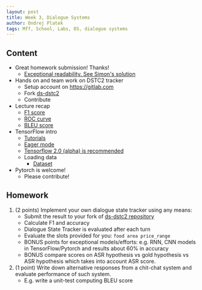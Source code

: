 ```yaml
---
layout: post
title: Week 3, Dialogue Systems
author: Ondrej Platek
tags: Mff, School, Labs, DS, dialogue systems
---
```



## Content

- Great homework submission! Thanks!
    - [Exceptional readability. See Simon's solution](https://gitlab.cl.uni-heidelberg.de/will/dialogove-systemy/blob/master/02/02_answers.md)
- Hands on and team work on DSTC2 tracker
    - Setup account on https://gitlab.com
    - Fork [ds-dstc2](https://gitlab.com/ufal/dsg/ds-dstc2)
    - Contribute
- Lecture recap
    - [F1 score](https://en.wikipedia.org/wiki/F1_score)
    - [ROC curve](https://en.wikipedia.org/wiki/Receiver_operating_characteristic)
    - [BLEU score](https://github.com/tensorflow/nmt/blob/master/nmt/scripts/bleu.py)
- TensorFlow intro
    - [Tutorials](https://www.tensorflow.org/tutorials)
    - [Eager mode](https://www.tensorflow.org/guide/eager)
    - [Tensorflow 2.0 (alpha) is recommended](https://www.tensorflow.org/alpha)
    - Loading data
        - [Dataset](https://www.tensorflow.org/api_docs/python/tf/data/Dataset)
- Pytorch is welcome!
    - Please contribute!




## Homework

1. (2 points) Implement your own dialogue state tracker using any means:
    - Submit the result to your fork of [ds-dstc2 repository](https://gitlab.com/ufal/dsg/ds-dstc2)
    - Calculate F1 and accuracy
    - Dialogue State Tracker is evaluated after each turn
    - Evaluate the slots provided for you: `food area price_range`
    - BONUS points for exceptional models/efforts: e.g. RNN, CNN models in TensorFlow/Pytorch and results about 60% in accuracy
    - BONUS compare scores on ASR hypothesis vs gold hypothesis vs ASR hypothesis which takes into account ASR score.
2. (1 point) Write down alternative responses from a chit-chat system and evaluate performance of such system.
    - E.g. write a unit-test computing BLEU score
